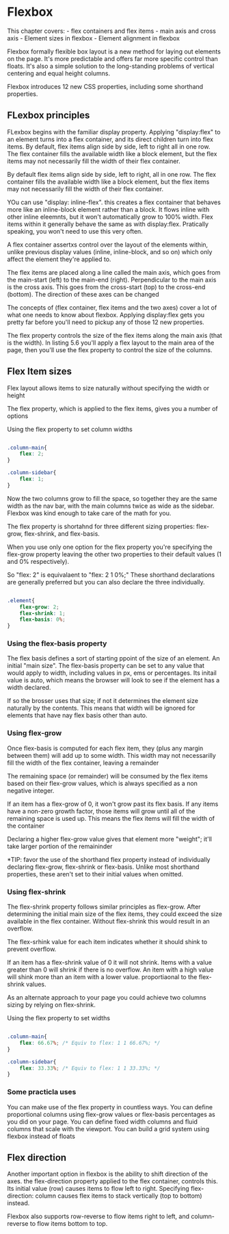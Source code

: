# Flexbox 

This chapter covers: 
    - flex containers and flex items 
    - main axis and cross axis 
    - Element sizes in flexbox 
    - Element alignment in flexbox 


Flexbox formally flexible box layout is a new method for laying out elements on the page. 
It's more predictable and offers far more specific control than floats. It's also a simple 
solution to the long-standing problems of vertical centering and equal height columns. 

Flexbox introduces 12 new CSS properties, including some shorthand properties. 

## FLexbox principles 

FLexbox begins with the familiar display property. Applying "display:flex" to an element 
turns into a flex container, and its direct children turn into flex items. By default, 
flex items align side by side, left to right all in one row. The flex container fills 
the available width like a block element, but the flex items may not necessarily fill 
the width of their flex container. 

By default flex items align side by side, left to right, all in one row. The flex container 
fills the available width like a block element, but the flex items may not necessarily fill 
the width of their flex container. 

YOu can use "display: inline-flex". this creates a flex  container that behaves more like 
an inline-block element rather than a block. It flows inline with other inline eleemnts, 
but it won't automatically grow to 100% width. Flex items within it generally behave 
the same as with display:flex. Pratically speaking, you won't need to use this very often. 

A flex container assertxs control over the layout of the elements within, unlike previous 
display values (inline, inline-block, and so on) which only affect the element they're 
applied to. 

The flex items are placed along a line called the main axis, which goes from the main-start 
(left) to the main-end (right). Perpendicular to the main axis is the cross axis. 
This goes from the cross-start (top) to the cross-end (bottom). The direction 
of these axes can be changed

The concepts of (flex container, flex items and the two axes) cover a lot of what one 
needs to know about flexbox. Applying display:flex gets you pretty far before you'll 
need to pickup any of those 12 new properties. 

The flex property controls the size of the flex items along the main axis (that is the width). In listing 5.6 you'll apply 
a flex layout to the main area of the page, then you'll use the flex property to 
control the size of the columns. 

## Flex Item sizes

Flex layout allows items to size naturally without specifying the width or height

The flex property, which is applied to the flex items, gives you a number of options

Using the flex property to set column 
widths

```css 

.column-main{
    flex: 2; 
}

.column-sidebar{
    flex: 1;
}

```

Now the two columns grow to fill the space, so together they are the same width as the nav bar, with the main columns twice as wide as the sidebar. Flexbox was kind enough to take care of the math for you.

The flex property is shortahnd for three different sizing properties: flex-grow, flex-shrink, and flex-basis.

When you use only one option for the flex property you're specifying the flex-grow property leaving the other two properties to their default values (1 and 0% respectively). 

So "flex: 2" is equivalaent to "flex: 2 1 0%;" These shorthand declarations are generally preferred but you can also declare the three individually. 

```css 

.element{
    flex-grow: 2; 
    flex-shrink: 1; 
    flex-basis: 0%;
}

``` 

### Using the flex-basis property 

The flex basis defines a sort of starting ppoint of the size of an element. An initial "main size". 
The flex-basis property can be set to any value that would apply to width, including values in px, ems or percentages. Its initail value is auto, which means the browser will look to see if the element has a width declared. 

If so the brosser uses that size; if not it determines the element size naturally by the contents. This means that width will be ignored for elements that have nay 
flex basis other than auto. 

### Using flex-grow 

Once flex-basis is computed for each flex item, they (plus any margin between them) 
will add up to some width. This width may 
not necessarilly fill the width of the flex container, leaving a remainder 

The remaining space (or remainder) will be 
consumed by the flex items based on their flex-grow values, which is always specified as a non negative integer. 

If an item has a flex-grow of 0, it won't 
grow past its flex basis. If any items have
a non-zero growth factor, those items will
grow until all of the remaining space 
is used up. This means the flex items will 
fill the width of the container 

Declaring a higher flex-grow value gives 
that element more "weight"; it'll take 
larger portion of the remaininder


*TIP: favor the use of the shorthand flex property instead of individually declaring flex-grow, flex-shrink or flex-basis. Unlike most shorthand properties, these aren't set to their initial values when omitted. 

### Using flex-shrink 

The flex-shrink property follows similar principles as flex-grow. After determining 
the initial main size of the flex items, they could exceed the size available in 
the flex container. Without flex-shrink 
this would result in an overflow. 

The flex-srhink value for each item indicates whether it should shink to prevent overflow.

If an item has a flex-shrink value of 0 it 
will not shrink. Items with a value greater
than 0 will shrink if there is no overflow. An item with a high value will shink more than an item with a lower value. proportiaonal to the flex-shrink values. 

As an alternate approach to your page you could achieve two columns sizing by relying on flex-shrink. 

Using the flex property to set widths
```css 

.column-main{
    flex: 66.67%; /* Equiv to flex: 1 1 66.67%; */
}

.column-sidebar{
    flex: 33.33%; /* Equiv to flex: 1 1 33.33%; */
}


``` 

### Some practicla uses 

You can make use of the flex property in countless ways. You can define proportional 
columns using flex-grow values or flex-basis percentages as you did on your 
page. You can define fixed width columns and fluid columns that scale with the viewport. You can build a grid system using
flexbox instead of floats

## Flex direction 

Another important option in flexbox is the ability to shift direction of the axes. the flex-direction property applied to the flex container, controls this. 
Its initial value (row) causes items to flow left to right. Specifying flex-direction: column causes flex items to stack vertically (top to bottom) instead. 

Flexbox also supports row-reverse to flow items right 
to left, and column-reverse to flow items bottom to top.